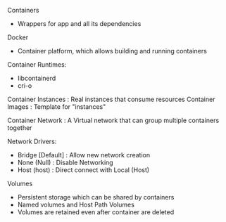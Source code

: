 Containers
- Wrappers for app and all its dependencies

Docker
- Container platform, which allows building and running containers

Container Runtimes:
- libcontainerd
- cri-o

Container Instances : Real instances that consume resources
Container Images    : Template for "instances"

Container Network : A Virtual network that can group multiple containers together

Network Drivers:
- Bridge [Default]  : Allow new network creation
- None (Null)       : Disable Networking
- Host (host)       : Direct connect with Local (Host)
 
Volumes
- Persistent storage which can be shared by containers
- Named volumes and Host Path Volumes
- Volumes are retained even after container are deleted